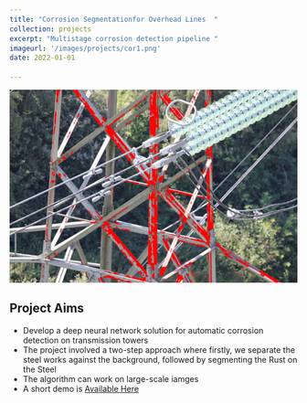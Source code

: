 ```yaml
---
title: "Corrosion Segmentationfor Overhead Lines  "
collection: projects
excerpt: "Multistage corrosion detection pipeline "
imageurl: '/images/projects/cor1.png'
date: 2022-01-01

---
```

<center><img src="/images/projects/cor1.png"></center>

## Project Aims 
-  Develop a deep neural network solution for automatic corrosion detection on transmission towers
- The project involved a two-step approach where firstly, we separate the steel works against the background, followed by segmenting the Rust on the Steel
- The algorithm can work on large-scale iamges 
- A short demo is [Available Here](https://keen-ai.com/case-study/corrosion-detection-on-overhead-line-towers/)

